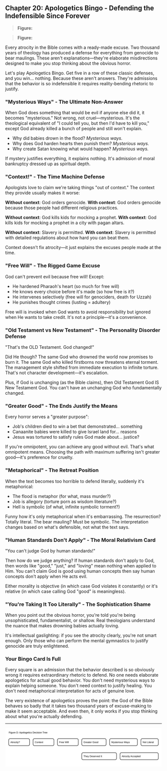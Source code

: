 ## Chapter 20: Apologetics Bingo - Defending the Indefensible Since Forever

> **Figure:**



> **Figure:**



Every atrocity in the Bible comes with a ready-made excuse. Two thousand years of theology has produced a defense for everything from genocide to bear maulings. These aren't explanations—they're elaborate misdirections designed to make you stop thinking about the obvious horror.

Let's play Apologetics Bingo. Get five in a row of these classic defenses, and you win... nothing. Because these aren't answers. They're admissions that the behavior is so indefensible it requires reality-bending rhetoric to justify.

### "Mysterious Ways" - The Ultimate Non-Answer

When God does something that would be evil if anyone else did it, it becomes "mysterious." Not wrong, not cruel—mysterious. It's the theological equivalent of "I could tell you, but then I'd have to kill you," except God already killed a bunch of people and still won't explain.

- Why did babies drown in the flood? *Mysterious ways.*
- Why does God harden hearts then punish them? *Mysterious ways.*
- Why create Satan knowing what would happen? *Mysterious ways.*

If mystery justifies everything, it explains nothing. It's admission of moral bankruptcy dressed up as spiritual depth.

### "Context!" - The Time Machine Defense

Apologists love to claim we're taking things "out of context." The context they provide usually makes it worse:

**Without context**: God orders genocide.
**With context**: God orders genocide because those people had different religious practices.

**Without context**: God kills kids for mocking a prophet.
**With context**: God kills kids for mocking a prophet in a city with pagan altars.

**Without context**: Slavery is permitted.
**With context**: Slavery is permitted with detailed regulations about how hard you can beat them.

Context doesn't fix atrocity—it just explains the excuses people made at the time.

### "Free Will" - The Rigged Game Excuse

God can't prevent evil because free will! Except:

- He hardened Pharaoh's heart (so much for free will)
- He knows every choice before it's made (so how free is it?)
- He intervenes selectively (free will for genociders, death for Uzzah)
- He punishes thought crimes (lusting = adultery)

Free will is invoked when God wants to avoid responsibility but ignored when He wants to take credit. It's not a principle—it's a convenience.

### "Old Testament vs New Testament" - The Personality Disorder Defense

"That's the OLD Testament. God changed!"

Did He though? The same God who drowned the world now promises to burn it. The same God who killed firstborns now threatens eternal torment. The management style shifted from immediate execution to infinite torture. That's not character development—it's escalation.

Plus, if God is unchanging (as the Bible claims), then Old Testament God IS New Testament God. You can't have an unchanging God who fundamentally changed.

### "Greater Good" - The Ends Justify the Means

Every horror serves a "greater purpose":

- Job's children died to win a bet that demonstrated... something
- Canaanite babies were killed to give Israel land for... reasons
- Jesus was tortured to satisfy rules God made about... justice?

If you're omnipotent, you can achieve any good without evil. That's what omnipotent means. Choosing the path with maximum suffering isn't greater good—it's preference for cruelty.

### "Metaphorical" - The Retreat Position

When the text becomes too horrible to defend literally, suddenly it's metaphorical:

- The flood is metaphor (for what, mass murder?)
- Job is allegory (torture porn as wisdom literature?)
- Hell is symbolic (of what, infinite symbolic torment?)

Funny how it's only metaphorical when it's embarrassing. The resurrection? Totally literal. The bear mauling? Must be symbolic. The interpretation changes based on what's defensible, not what the text says.

### "Human Standards Don't Apply" - The Moral Relativism Card

"You can't judge God by human standards!"

Then how do we judge anything? If human standards don't apply to God, then words like "good," "just," and "loving" mean nothing when applied to Him. You can't claim God is good using human concepts then say human concepts don't apply when He acts evil.

Either morality is objective (in which case God violates it constantly) or it's relative (in which case calling God "good" is meaningless).

### "You're Taking It Too Literally" - The Sophistication Shame

When you point out the obvious horror, you're told you're being unsophisticated, fundamentalist, or shallow. Real theologians understand the nuance that makes drowning babies actually loving.

It's intellectual gaslighting: if you see the atrocity clearly, you're not smart enough. Only those who can perform the mental gymnastics to justify genocide are truly enlightened.

### Your Bingo Card Is Full

Every square is an admission that the behavior described is so obviously wrong it requires extraordinary rhetoric to defend. No one needs elaborate apologetics for actual good behavior. You don't need mysterious ways to explain helping someone. You don't need context to justify healing. You don't need metaphorical interpretation for acts of genuine love.

The very existence of apologetics proves the point: the God of the Bible behaves so badly that it takes two thousand years of excuse-making to make it seem acceptable. And even then, it only works if you stop thinking about what you're actually defending.

---

![Figure D — Apologetics Decision Tree](figures/figure_D_apologetics_decision_tree.svg)
